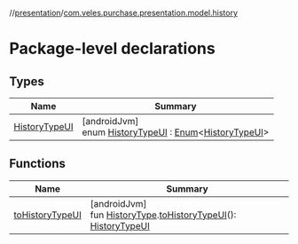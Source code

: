 //[presentation](../../index.md)/[com.veles.purchase.presentation.model.history](index.md)

# Package-level declarations

## Types

| Name | Summary |
|---|---|
| [HistoryTypeUI](-history-type-u-i/index.md) | [androidJvm]<br>enum [HistoryTypeUI](-history-type-u-i/index.md) : [Enum](https://kotlinlang.org/api/latest/jvm/stdlib/kotlin/-enum/index.html)&lt;[HistoryTypeUI](-history-type-u-i/index.md)&gt; |

## Functions

| Name | Summary |
|---|---|
| [toHistoryTypeUI](to-history-type-u-i.md) | [androidJvm]<br>fun [HistoryType](../../../domain/domain/com.veles.purchase.domain.model.history/-history-type/index.md).[toHistoryTypeUI](to-history-type-u-i.md)(): [HistoryTypeUI](-history-type-u-i/index.md) |
